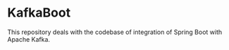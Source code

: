 # KafkaBoot
This repository deals with the codebase of integration of Spring Boot with Apache Kafka.
